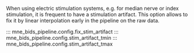When using electric stimulation systems, e.g. for median nerve or index
stimulation, it is frequent to have a stimulation artifact. This option
allows to fix it by linear interpolation early in the pipeline on the raw
data.

::: mne_bids_pipeline.config.fix_stim_artifact
::: mne_bids_pipeline.config.stim_artifact_tmin
::: mne_bids_pipeline.config.stim_artifact_tmax
